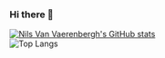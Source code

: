 ### Hi there 👋

[![Nils Van Vaerenbergh's GitHub stats](https://github-readme-stats.vercel.app/api?username=NilsVanVaerenbergh&show_icons=true&theme=dark)](https://github.com/anuraghazra/github-readme-stats)<br>
![Top Langs](https://github-readme-stats.vercel.app/api/top-langs/?username=NilsVanVaerenbergh&layout=compact&theme=dark)

<!--
**NilsVanVaerenbergh/NilsVanVaerenbergh** is a ✨ _special_ ✨ repository because its `README.md` (this file) appears on your GitHub profile.

Here are some ideas to get you started:

- 🔭 I’m currently working on ...
- 🌱 I’m currently learning ...
- 👯 I’m looking to collaborate on ...
- 🤔 I’m looking for help with ...
- 💬 Ask me about ...
- 📫 How to reach me: ...
- 😄 Pronouns: ...
- ⚡ Fun fact: ...
-->
